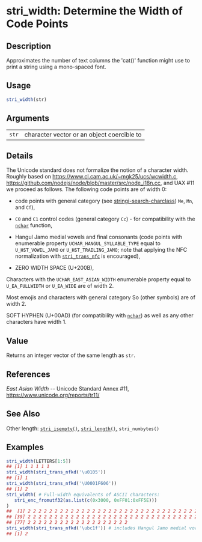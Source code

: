 # stri\_width: Determine the Width of Code Points

## Description

Approximates the number of text columns the \'cat()\' function might use to print a string using a mono-spaced font.

## Usage

```r
stri_width(str)
```

## Arguments

|       |                                            |
|-------|--------------------------------------------|
| `str` | character vector or an object coercible to |

## Details

The Unicode standard does not formalize the notion of a character width. Roughly based on <https://www.cl.cam.ac.uk/~mgk25/ucs/wcwidth.c>, <https://github.com/nodejs/node/blob/master/src/node_i18n.cc>, and UAX \#11 we proceed as follows. The following code points are of width 0:

-   code points with general category (see [stringi-search-charclass](about_search_charclass.md)) `Me`, `Mn`, and `Cf`),

-   `C0` and `C1` control codes (general category `Cc`) - for compatibility with the [`nchar`](https://stat.ethz.ch/R-manual/R-patched/library/base/html/nchar.html) function,

-   Hangul Jamo medial vowels and final consonants (code points with enumerable property `UCHAR_HANGUL_SYLLABLE_TYPE` equal to `U_HST_VOWEL_JAMO` or `U_HST_TRAILING_JAMO`; note that applying the NFC normalization with [`stri_trans_nfc`](stri_trans_nf.md) is encouraged),

-   ZERO WIDTH SPACE (U+200B),

Characters with the `UCHAR_EAST_ASIAN_WIDTH` enumerable property equal to `U_EA_FULLWIDTH` or `U_EA_WIDE` are of width 2.

Most emojis and characters with general category So (other symbols) are of width 2.

SOFT HYPHEN (U+00AD) (for compatibility with [`nchar`](https://stat.ethz.ch/R-manual/R-patched/library/base/html/nchar.html)) as well as any other characters have width 1.

## Value

Returns an integer vector of the same length as `str`.

## References

*East Asian Width* -- Unicode Standard Annex \#11, <https://www.unicode.org/reports/tr11/>

## See Also

Other length: [`stri_isempty()`,](stri_isempty.md) [`stri_length()`,](stri_length.md) `stri_numbytes()`

## Examples




```r
stri_width(LETTERS[1:5])
## [1] 1 1 1 1 1
stri_width(stri_trans_nfkd('\u0105'))
## [1] 1
stri_width(stri_trans_nfkd('\U0001F606'))
## [1] 2
stri_width( # Full-width equivalents of ASCII characters:
   stri_enc_fromutf32(as.list(c(0x3000, 0xFF01:0xFF5E)))
)
##  [1] 2 2 2 2 2 2 2 2 2 2 2 2 2 2 2 2 2 2 2 2 2 2 2 2 2 2 2 2 2 2 2 2 2 2 2 2 2 2
## [39] 2 2 2 2 2 2 2 2 2 2 2 2 2 2 2 2 2 2 2 2 2 2 2 2 2 2 2 2 2 2 2 2 2 2 2 2 2 2
## [77] 2 2 2 2 2 2 2 2 2 2 2 2 2 2 2 2 2 2 2
stri_width(stri_trans_nfkd('\ubc1f')) # includes Hangul Jamo medial vowels and final consonants
## [1] 2
```
